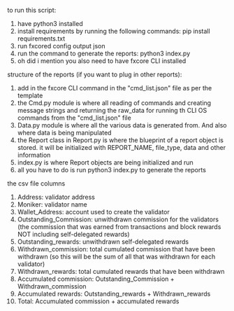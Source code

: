 to run this script:
1. have python3 installed
2. install requirements by running the following commands: pip install requirements.txt
3. run fxcored config output json 
4. run the command to generate the reports: python3 index.py
5. oh did i mention you also need to have fxcore CLI installed

structure of the reports (if you want to plug in other reports):
1. add in the fxcore CLI command in the "cmd_list.json" file as per the template
2. the Cmd.py module is where all reading of commands and creating message strings and returning the raw_data for running th CLI OS commands from the "cmd_list.json" file
3. Data.py module is where all the various data is generated from. And also where data is being manipulated
4. the Report class in Report.py is where the blueprint of a report object is stored. it will be initialized with REPORT_NAME, file_type, data and other information
5. index.py is where Report objects are being initialized and run
6. all you have to do is run python3 index.py to generate the reports

the csv file columns
1. Address: validator address
2. Moniker: validator name
3. Wallet_Address: account used to create the validator
4. Outstanding_Commission: unwithdrawn commission for the validators (the commission that was earned from transactions and block rewards NOT including self-delegated rewards)
5. Outstanding_rewards: unwithdrawn self-delegated rewards
6. Withdrawn_commission: total cumulated commission that have been withdrawn (so this will be the sum of all that was withdrawn for each validator)
7. Withdrawn_rewards: total cumulated rewards that have been withdrawn
8. Accumulated commission: Outstanding_Commission + Withdrawn_commission
9. Accumulated rewards: Outstanding_rewards + Withdrawn_rewards
10. Total: Accumulated commission + accumulated rewards